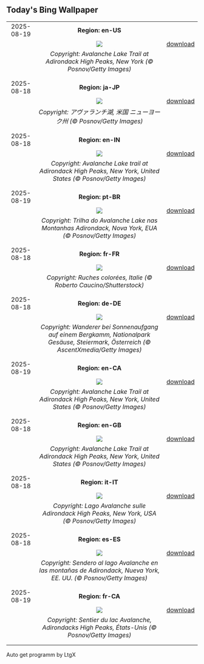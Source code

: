 ## Today's Bing Wallpaper
|      |      |      |
| :----: | :----: | :----: |
|2025-08-19|**Region: en-US**||
||![](https://www.bing.com/th?id=OHR.AvalancheLake_EN-US1814683119_UHD.jpg&pid=hp&w=1152&h=648&rs=1&c=4)| [download](https://www.bing.com/th?id=OHR.AvalancheLake_EN-US1814683119_UHD.jpg)|
||*Copyright: Avalanche Lake Trail at Adirondack High Peaks, New York (© Posnov/Getty Images)*
||
|||
|2025-08-18|**Region: ja-JP**||
||![](https://www.bing.com/th?id=OHR.AvalancheLake_JA-JP3739900372_UHD.jpg&pid=hp&w=1152&h=648&rs=1&c=4)| [download](https://www.bing.com/th?id=OHR.AvalancheLake_JA-JP3739900372_UHD.jpg)|
||*Copyright: アヴァランチ湖, 米国 ニューヨーク州 (© Posnov/Getty Images)*
||
|||
|2025-08-18|**Region: en-IN**||
||![](https://www.bing.com/th?id=OHR.AvalancheLake_EN-IN2042962209_UHD.jpg&pid=hp&w=1152&h=648&rs=1&c=4)| [download](https://www.bing.com/th?id=OHR.AvalancheLake_EN-IN2042962209_UHD.jpg)|
||*Copyright: Avalanche Lake trail at Adirondack High Peaks, New York, United States (© Posnov/Getty Images)*
||
|||
|2025-08-19|**Region: pt-BR**||
||![](https://www.bing.com/th?id=OHR.AvalancheLake_PT-BR3490746058_UHD.jpg&pid=hp&w=1152&h=648&rs=1&c=4)| [download](https://www.bing.com/th?id=OHR.AvalancheLake_PT-BR3490746058_UHD.jpg)|
||*Copyright: Trilha do Avalanche Lake nas Montanhas Adirondack, Nova York, EUA (© Posnov/Getty Images)*
||
|||
|2025-08-18|**Region: fr-FR**||
||![](https://www.bing.com/th?id=OHR.ColorfulBeehives_FR-FR5685260580_UHD.jpg&pid=hp&w=1152&h=648&rs=1&c=4)| [download](https://www.bing.com/th?id=OHR.ColorfulBeehives_FR-FR5685260580_UHD.jpg)|
||*Copyright: Ruches colorées, Italie (© Roberto Caucino/Shutterstock)*
||
|||
|2025-08-18|**Region: de-DE**||
||![](https://www.bing.com/th?id=OHR.GermanyHiker_DE-DE4106707068_UHD.jpg&pid=hp&w=1152&h=648&rs=1&c=4)| [download](https://www.bing.com/th?id=OHR.GermanyHiker_DE-DE4106707068_UHD.jpg)|
||*Copyright: Wanderer bei Sonnenaufgang auf einem Bergkamm, Nationalpark Gesäuse, Steiermark, Österreich (© AscentXmedia/Getty Images)*
||
|||
|2025-08-19|**Region: en-CA**||
||![](https://www.bing.com/th?id=OHR.AvalancheLake_EN-CA8229303307_UHD.jpg&pid=hp&w=1152&h=648&rs=1&c=4)| [download](https://www.bing.com/th?id=OHR.AvalancheLake_EN-CA8229303307_UHD.jpg)|
||*Copyright: Avalanche Lake Trail at Adirondack High Peaks, New York, United States (© Posnov/Getty Images)*
||
|||
|2025-08-18|**Region: en-GB**||
||![](https://www.bing.com/th?id=OHR.AvalancheLake_EN-GB3210830707_UHD.jpg&pid=hp&w=1152&h=648&rs=1&c=4)| [download](https://www.bing.com/th?id=OHR.AvalancheLake_EN-GB3210830707_UHD.jpg)|
||*Copyright: Avalanche Lake Trail at Adirondack High Peaks, New York, United States (© Posnov/Getty Images)*
||
|||
|2025-08-18|**Region: it-IT**||
||![](https://www.bing.com/th?id=OHR.AvalancheLake_IT-IT9962796758_UHD.jpg&pid=hp&w=1152&h=648&rs=1&c=4)| [download](https://www.bing.com/th?id=OHR.AvalancheLake_IT-IT9962796758_UHD.jpg)|
||*Copyright: Lago Avalanche sulle Adirondack High Peaks, New York, USA (© Posnov/Getty Images)*
||
|||
|2025-08-18|**Region: es-ES**||
||![](https://www.bing.com/th?id=OHR.AvalancheLake_ES-ES4962588895_UHD.jpg&pid=hp&w=1152&h=648&rs=1&c=4)| [download](https://www.bing.com/th?id=OHR.AvalancheLake_ES-ES4962588895_UHD.jpg)|
||*Copyright: Sendero al lago Avalanche en las montañas de Adirondack, Nueva York, EE. UU. (© Posnov/Getty Images)*
||
|||
|2025-08-19|**Region: fr-CA**||
||![](https://www.bing.com/th?id=OHR.AvalancheLake_FR-CA6587047706_UHD.jpg&pid=hp&w=1152&h=648&rs=1&c=4)| [download](https://www.bing.com/th?id=OHR.AvalancheLake_FR-CA6587047706_UHD.jpg)|
||*Copyright: Sentier du lac Avalanche, Adirondacks High Peaks, États-Unis (© Posnov/Getty Images)*
||
|||

Auto get programm by LtgX
